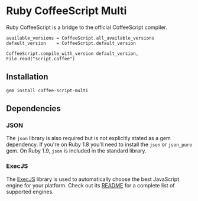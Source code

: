 Ruby CoffeeScript Multi
=======================

Ruby CoffeeScript is a bridge to the official CoffeeScript compiler.

    available_versions = CoffeeScript.all_available_versions
    default_version    = CoffeeScript.default_version

    CoffeeScript.compile_with_version default_version, File.read("script.coffee")


Installation
------------

    gem install coffee-script-multi


Dependencies
------------

### JSON

The `json` library is also required but is not explicitly stated as a
gem dependency. If you're on Ruby 1.8 you'll need to install the
`json` or `json_pure` gem. On Ruby 1.9, `json` is included in the
standard library.

### ExecJS

The [ExecJS](https://github.com/sstephenson/execjs) library is used to automatically choose the best JavaScript engine for your platform. Check out its [README](https://github.com/sstephenson/execjs/blob/master/README.md) for a complete list of supported engines.
